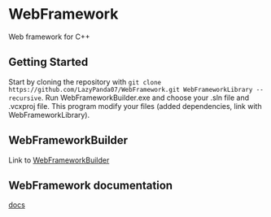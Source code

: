 # WebFramework
Web framework for C++

## Getting Started
Start by cloning the repository with `git clone https://github.com/LazyPanda07/WebFramework.git WebFrameworkLibrary --recursive`.
Run WebFrameworkBuilder.exe and choose your .sln file and .vcxproj file. This program modify your files (added dependencies, link with WebFrameworkLibrary).

## WebFrameworkBuilder
Link to [WebFrameworkBuilder](https://github.com/LazyPanda07/WebFrameworkBuilder)

## WebFramework documentation
[docs](https://lazypanda07.github.io/WebFramework/)

